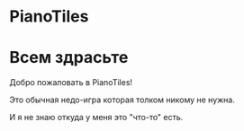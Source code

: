 # PianoTiles
<h1>Всем здрасьте</h1>
<p>Добро пожаловать в PianoTiles!</p>
<p>Это обычная недо-игра которая толком никому не нужна.</p>
<p>И я не знаю откуда у меня это "что-то" есть.</p>
